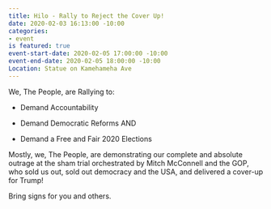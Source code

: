 ```yaml
---
title: Hilo - Rally to Reject the Cover Up!
date: 2020-02-03 16:13:00 -10:00
categories:
- event
is featured: true
event-start-date: 2020-02-05 17:00:00 -10:00
event-end-date: 2020-02-05 18:00:00 -10:00
Location: Statue on Kamehameha Ave
---
```


We, The People, are Rallying to:

* Demand Accountability

* Demand Democratic Reforms AND

* Demand a Free and Fair 2020 Elections

Mostly, we, The People, are demonstrating our complete and absolute outrage at the sham trial orchestrated by Mitch McConnell and the GOP, who sold us out, sold out democracy and the USA, and delivered a cover-up for Trump!

Bring signs for you and others. 